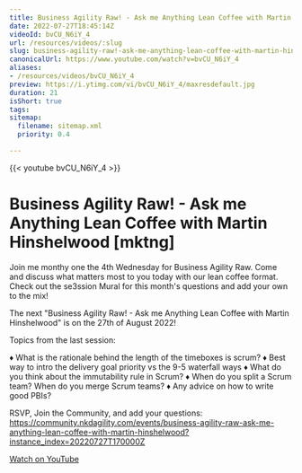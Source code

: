 ```yaml
---
title: Business Agility Raw! - Ask me Anything Lean Coffee with Martin Hinshelwood [mktng]
date: 2022-07-27T18:45:14Z
videoId: bvCU_N6iY_4
url: /resources/videos/:slug
slug: business-agility-raw!-ask-me-anything-lean-coffee-with-martin-hinshelwood-[mktng]
canonicalUrl: https://www.youtube.com/watch?v=bvCU_N6iY_4
aliases:
- /resources/videos/bvCU_N6iY_4
preview: https://i.ytimg.com/vi/bvCU_N6iY_4/maxresdefault.jpg
duration: 21
isShort: true
tags: 
sitemap:
  filename: sitemap.xml
  priority: 0.4

---
```

{{< youtube bvCU_N6iY_4 >}}

# Business Agility Raw! - Ask me Anything Lean Coffee with Martin Hinshelwood [mktng]

Join me monthy one the 4th Wednesday for Business Agility Raw. Come and discuss what matters most to you today with our lean coffee format. Check out the se3ssion Mural for this month's questions and add your own to the mix!

The next "Business Agility Raw! - Ask me Anything Lean Coffee with Martin Hinshelwood" is on the 27th of August 2022!

Topics from the last session:

♦ What is the rationale behind the length of the timeboxes is scrum?
♦ Best way to intro the delivery goal priority vs the 9-5 waterfall ways
♦ What do you think about the immutability rule in Scrum?
♦ When do you split a Scrum team? When do you merge Scrum teams?
♦ Any advice on how to write good PBIs?

RSVP, Join the Community,  and add your questions: https://community.nkdagility.com/events/business-agility-raw-ask-me-anything-lean-coffee-with-martin-hinshelwood?instance_index=20220727T170000Z

[Watch on YouTube](https://www.youtube.com/watch?v=bvCU_N6iY_4)

